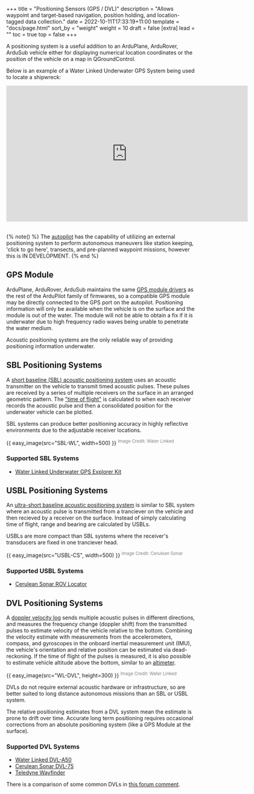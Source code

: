 +++
title = "Positioning Sensors (GPS / DVL)"
description = "Allows waypoint and target-based navigation, position holding, and location-tagged data collection."
date = 2022-10-11T17:33:19+11:00
template = "docs/page.html"
sort_by = "weight"
weight = 10
draft = false
[extra]
lead = ""
toc = true
top = false
+++

A positioning system is a useful addition to an ArduPlane, ArduRover, ArduSub vehicle either for displaying numerical location coordinates or the position of the vehicle on a map in QGroundControl. 

Below is an example of a Water Linked Underwater GPS System being used to locate a shipwreck:

<iframe frameborder="0" width=640 height=360 allow="autoplay" src="https://www.youtube.com/embed/NpAClMNhno0"></iframe>
<br><br>

{% note() %}
The [autopilot](/introduction/hardware-options/required-hardware/autopilot.md) has the capability of utilizing an external positioning system to perform autonomous maneuvers like station keeping, 'click to go here', transects, and pre-planned waypoint missions, however this is IN DEVELOPMENT.
{% end %}

## GPS Module

ArduPlane, ArduRover, ArduSub maintains the same [GPS module drivers](https://ardupilot.org/copter/docs/common-positioning-landing-page.html) as the rest of the ArduPilot family of firmwares, so a compatible GPS module may be directly connected to the GPS port on the autopilot. Positioning information will only be available when the vehicle is on the surface and the module is out of the water. The module will not be able to obtain a fix if it is underwater due to high frequency radio waves being unable to penetrate the water medium.

Acoustic positioning systems are the only reliable way of providing positioning information underwater.

## SBL Positioning Systems

A [short baseline (SBL) acoustic positioning system](https://en.wikipedia.org/wiki/Short_baseline_acoustic_positioning_system) uses an acoustic transmitter on the vehicle to transmit timed acoustic pulses. These pulses are received by a series of multiple receivers on the surface in an arranged geometric pattern. The ["time of flight"](https://en.wikipedia.org/wiki/Time_of_flight) is calculated to when each receiver records the acoustic pulse and then a consolidated position for the underwater vehicle can be plotted.

SBL systems can produce better positioning accuracy in highly reflective environments due to the adjustable receiver locations.

{{ easy_image(src="SBL-WL", width=500) }}
<sup style="color:grey;">Image Credit: Water Linked</sup>

### Supported SBL Systems

* [Water Linked Underwater GPS Explorer Kit](https://store.waterlinked.com/underwater-gps/)

## USBL Positioning Systems

An [ultra-short baseline acoustic positioning system](https://en.wikipedia.org/wiki/Ultra-short_baseline) is similar to SBL system where an acoustic pulse is transmitted from a tranciever on the vehicle and then recieved by a receiver on the surface. Instead of simply calculating time of flight, range and bearing are calculated by USBLs.

USBLs are more compact than SBL systems where the receiver's transducers are fixed in one tranciever head.

{{ easy_image(src="USBL-CS", width=500) }}
<sup style="color:grey;">Image Credit: Cerulean Sonar</sup>

### Supported USBL Systems

* [Cerulean Sonar ROV Locator](https://ceruleansonar.com/products/rovl-mkii?variant=39414929915970)

## DVL Positioning Systems

A [doppler velocity log](https://en.wikipedia.org/wiki/Acoustic_Doppler_current_profiler#Bottom_tracking) sends multiple acoustic pulses in different directions, and measures the frequency change (doppler shift) from the transmitted pulses to estimate velocity of the vehicle relative to the bottom. Combining the velocity estimate with measurements from the accelerometers, compass, and gyroscopes in the onboard inertial measurement unit (IMU), the vehicle's orientation and relative position can be estimated via dead-reckoning. If the time of flight of the pulses is measured, it is also possible to estimate vehicle altitude above the bottom, similar to an [altimeter](../sonars/#echosounders-and-altimeters).

{{ easy_image(src="WL-DVL", height=300) }}
<sup style="color:grey;">Image Credit: Water Linked</sup>

DVLs do not require external acoustic hardware or infrastructure, so are better suited to long distance autonomous missions than an SBL or USBL system.

The relative positioning estimates from a DVL system mean the estimate is prone to drift over time. Accurate long term positioning requires occasional corrections from an absolute positioning system (like a GPS Module at the surface).

### Supported DVL Systems

* [Water Linked DVL-A50](https://store.waterlinked.com/product/dvl-a50/?hsCtaTracking=b79feacb-c824-4524-b3e0-2f6513163a7f%7C44cc28cf-75a8-4e25-ac64-ee6bc3e9e5e8)
* [Cerulean Sonar DVL-75](https://ceruleansonar.com/products/dvl-75?variant=32632308760642)
* [Teledyne Wayfinder](http://www.teledynemarine.com/Wayfinder)

There is a comparison of some common DVLs in [this forum comment](https://discuss.airdroper.org/t/dvl-recommendations/10775/2#comparisons-1).
